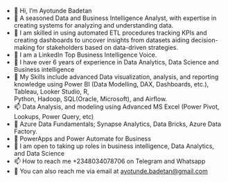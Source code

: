 - 👋 Hi, I’m Ayotunde Badetan
- 👀 A seasoned Data and Business Intelligence Analyst, with expertise in creating systems for analyzing and understanding data.
- 🌱 I am skilled in using automated ETL procedures tracking KPIs and creating dashboards to uncover insights from datasets aiding decision-making for stakeholders based on          data-driven strategies.
- 👋 I am a LinkedIn Top Business Intelligence Voice.
- 👀 I have over 6 years of experience in Data Analytics, Data Science and Business intelligence
- 💞️ My Skills include advanced Data visualization, analysis, and reporting knowledge using Power BI (Data Modelling, DAX, Dashboards, etc.), Tableau, Looker Studio, R,       
      Python, Hadoop, SQL(Oracle, Microsoft), and Airflow.
- 📫 Data Analysis, and modeling using Advanced MS Excel (Power Pivot, Lookups, Power Query, etc)
- 👀 Azure Data Fundamentals; Synapse Analytics, Data Bricks, Azure Data Factory.
- 🌱 PowerApps and Power Automate for Business
- 💞️ I am open to taking up roles in business intelligence, Data Analytics, and Data Science 
- 📫 How to reach me +2348034078706 on Telegram and Whatsapp
- 👋 You can also reach me via email at ayotunde.badetan@gmail.com

<!---
timy01/timy01 is a ✨ special ✨ repository because its `README.md` (this file) appears on your GitHub profile.
You can click the Preview link to take a look at your changes.
--->
